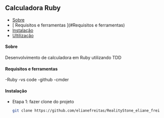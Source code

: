 ##  Calculadora Ruby

   * [ Sobre ](#Sobre)
   * [ Requisitos e ferramentas ](#Requisitos e ferramentas)
   * [ Instalação ](#Instalação)
   * [ Ultilização ](#Ultilização)
  
 ####  Sobre
Desenvolvimento de calculadora em Ruby utilizando TDD

####  Requisitos e ferramentas
 -Ruby
 -vs code
 -github
 -cmder
 
####  Instalação
* Etapa 1: fazer clone do projeto

  ```bash
  git clone https://github.com/elianefreitas/RealityStone_eliane_freitas_Compass.git
  ```
  